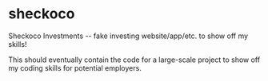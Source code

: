 # sheckoco
Sheckoco Investments -- fake investing website/app/etc. to show off my skills!

This should eventually contain the code for a large-scale project to show off my coding skills for potential employers.
